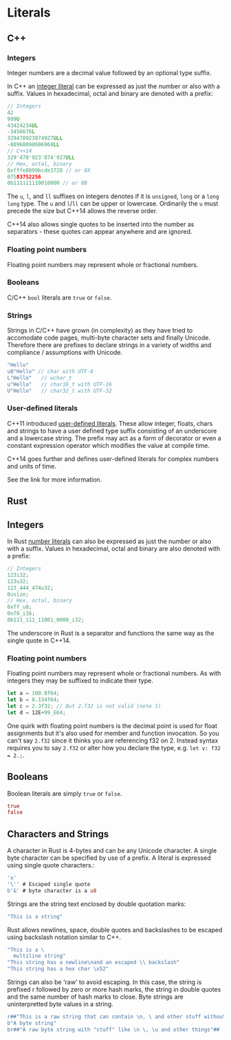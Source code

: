 # Literals

## C++

### Integers

Integer numbers are a decimal value followed by an optional type suffix.

In C++ an [integer literal](http://en.cppreference.com/w/cpp/language/integer_literal#The_type_of_the_literal) can be expressed as just the number or also with a suffix. Values in hexadecimal, octal and binary are denoted with a prefix:

```c++
// Integers
42
999U
43424234UL
-3456676L
329478923874927ULL
-80968098606968LL
// C++14
329'478'923'874'927ULL
// Hex, octal, binary
0xfffe8899bcde3728 // or 0X
07583752256
0b111111110010000 // or 0B
```

The `u`, `l`, and `ll` suffixes on integers denotes if it is `unsigned`, `long` or a `long long` type. The `u` and `l`/`ll` can be upper or lowercase. Ordinarily the `u` must precede the size but C++14 allows the reverse order.

C++14 also allows single quotes to be inserted into the number as separators - these quotes can appear anywhere and are ignored.

### Floating point numbers

Floating point numbers may represent whole or fractional numbers.

### Booleans

C/C++ `bool` literals are `true` or `false`.

### Strings

Strings in C/C++ have grown (in complexity) as they have tried to accomodate code pages, multi-byte character sets and finally Unicode. Therefore there are prefixes to declare strings in a variety of widths and compliance / assumptions with Unicode.

```c++
"Hello"
u8"Hello" // char with UTF-8
L"Hello"   // wchar_t
u"Hello"   // char16_t with UTF-16
U"Hello"   // char32_t with UTF-32
```

### User-defined literals

C++11 introduced [user-defined literals](http://en.cppreference.com/w/cpp/language/user_literal). These allow integer, floats, chars and strings to have a user defined type suffix consisting of an underscore and a lowercase string. The prefix may act as a form of decorator or even a constant expression operator which modifies the value at compile time.

C++14 goes further and defines user-defined literals for complex numbers and units of time.

See the link for more information.

## Rust

## Integers

In Rust [number literals](https://doc.rust-lang.org/reference.html#integer-literals) can also be expressed as just the number or also with a suffix. Values in hexadecimal, octal and binary are also denoted with a prefix:

```rust
// Integers
123i32;
123u32;
123_444_474u32;
0usize;
// Hex, octal, binary
0xff_u8;
0o70_i16;
0b111_111_11001_0000_i32;
```

The underscore in Rust is a separator and functions the same way as the single quote in C++14.

### Floating point numbers

Floating point numbers may represent whole or fractional numbers. As with integers they may be suffixed to indicate their type.

```rust
let a = 100.0f64;
let b = 0.134f64;
let c = 2.3f32; // But 2.f32 is not valid (note 1)
let d = 12E+99_E64;
```

One quirk with floating point numbers is the decimal point is used for float assignments but it's also used for member and function invocation. So you can't say `2.f32` since it thinks you are referencing f32 on 2. Instead syntax requires you to say `2.f32` or alter how you declare the type, e.g. `let v: f32 = 2.;`.

## Booleans

Boolean literals are simply `true` or `false`.

```rust
true
false
```

## Characters and Strings

A character in Rust is 4-bytes and can be any Unicode character. A single byte character can be specified by use of a prefix.  A literal is expressed using single quote characters.:

```rust
'x'
'\'' # Escaped single quote
b'&' # byte character is a u8
```

Strings are the string text enclosed by double quotation marks:

```rust
"This is a string"
```

Rust allows newlines, space, double quotes and backslashes to be escaped using backslash notation similar to C++.

```rust
"This is a \
  multiline string"
"This string has a newline\nand an escaped \\ backslash"
"This string has a hex char \x52"
```

Strings can also be 'raw' to avoid escaping. In this case, the string is prefixed r followed by zero or more hash marks, the string in double quotes and the same number of hash marks to close. Byte strings are uninterpretted byte values in a string.

```rust
r##"This is a raw string that can contain \n, \ and other stuff without escaping"##
b"A byte string"
br##"A raw byte string with "stuff" like \n \, \u and other things"##
```

